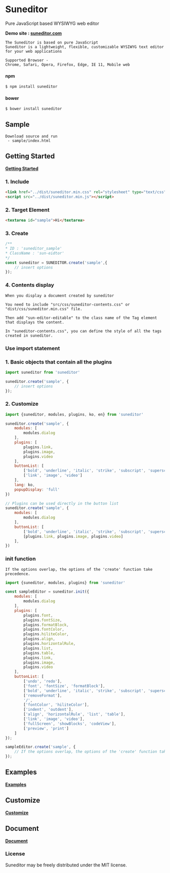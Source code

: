 # Suneditor
Pure JavaScript based WYSIWYG web editor

**Demo site : <a href="http://suneditor.com" target="_blank">suneditor.com</a>**

```properties
The Suneditor is based on pure JavaScript
Suneditor is a lightweight, flexible, customizable WYSIWYG text editor for your web applications

Supported Browser -
Chrome, Safari, Opera, Firefox, Edge, IE 11, Mobile web
```

#### npm

``` sh
$ npm install suneditor
```

#### bower

``` sh
$ bower install suneditor
```

## Sample
```text
Download source and run
 - sample/index.html
```

## Getting Started
**<a href="http://suneditor.com/sample/html/getting-started.html" target="_blank">Getting Started</a>**
### 1. Include
```html
<link href="../dist/suneditor.min.css" rel="stylesheet" type="text/css">
<script src="../dist/suneditor.min.js"></script>
```

### 2. Target Element
```html
<textarea id="sample">Hi</textarea>
```

### 3. Create
```javascript
/**
* ID : 'suneditor_sample'
* ClassName : 'sun-eidtor'
*/
const suneditor = SUNEDITOR.create('sample',{
    // insert options
});
```

### 4. Contents display
```text
When you display a document created by suneditor

You need to include "src/css/suneditor-contents.css" or "dist/css/suneditor.min.css" file.

Then add "sun-editor-editable" to the class name of the Tag element that displays the content.

In "suneditor-contents.css", you can define the style of all the tags created in suneditor.
```

### Use import statement

### 1. Basic objects that contain all the plugins
```javascript
import suneditor from 'suneditor'

suneditor.create('sample', {
    // insert options
});
```

### 2. Customize
```javascript
import {suneditor, modules, plugins, ko, en} from 'suneditor'

suneditor.create('sample', {
    modules: [
        modules.dialog
    ],
    plugins: [
        plugins.link,
        plugins.image,
        plugins.video
    ],
    buttonList: [
        ['bold', 'underline', 'italic', 'strike', 'subscript', 'superscript'],
        ['link', 'image', 'video']
    ],
    lang: ko,
    popupDisplay: 'full'
})

// Plugins can be used directly in the button list
suneditor.create('sample', {
    modules: [
        modules.dialog
    ],
    buttonList: [
        ['bold', 'underline', 'italic', 'strike', 'subscript', 'superscript'],
        [plugins.link, plugins.image, plugins.video]
    ],
})
```

### init function
```text
If the options overlap, the options of the 'create' function take precedence.
```
```javascript
import {suneditor, modules, plugins} from 'suneditor'

const sampleEditor = suneditor.init({
    modules: [
        modules.dialog
    ],
    plugins: [
        plugins.font,
        plugins.fontSize,
        plugins.formatBlock,
        plugins.fontColor,
        plugins.hiliteColor,
        plugins.align,
        plugins.horizontalRule,
        plugins.list,
        plugins.table,
        plugins.link,
        plugins.image,
        plugins.video
    ],
    buttonList: [
        ['undo', 'redo'],
        ['font', 'fontSize', 'formatBlock'],
        ['bold', 'underline', 'italic', 'strike', 'subscript', 'superscript'],
        ['removeFormat'],
        '/',
        ['fontColor', 'hiliteColor'],
        ['indent', 'outdent'],
        ['align', 'horizontalRule', 'list', 'table'],
        ['link', 'image', 'video'],
        ['fullScreen', 'showBlocks', 'codeView'],
        ['preview', 'print']
    ]
});

sampleEditor.create('sample', {
    // If the options overlap, the options of the 'create' function take precedence.
});
```

## Examples
**<a href="http://suneditor.com/sample/html/examples.html" target="_blank">Examples</a>**

## Customize
**<a href="http://suneditor.com/sample/html/customize.html" target="_blank">Customize</a>**

## Document
**<a href="http://suneditor.com/sample/html/document.html" target="_blank">Document</a>**
    
    
### License
Suneditor may be freely distributed under the MIT license.
